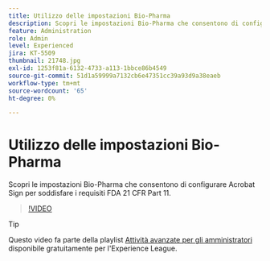 ```yaml
---
title: Utilizzo delle impostazioni Bio-Pharma
description: Scopri le impostazioni Bio-Pharma che consentono di configurare Acrobat Sign per soddisfare i requisiti FDA 21 CFR Part 11
feature: Administration
role: Admin
level: Experienced
jira: KT-5509
thumbnail: 21748.jpg
exl-id: 1253f81a-6132-4733-a113-1bbce86b4549
source-git-commit: 51d1a59999a7132cb6e47351cc39a93d9a38eaeb
workflow-type: tm+mt
source-wordcount: '65'
ht-degree: 0%

---
```


# Utilizzo delle impostazioni Bio-Pharma

Scopri le impostazioni Bio-Pharma che consentono di configurare Acrobat Sign per soddisfare i requisiti FDA 21 CFR Part 11.

>[!VIDEO](https://video.tv.adobe.com/v/21748?quality=12&learn=on&hidetitle=true)

>[!TIP]
>
>Questo video fa parte della playlist [Attività avanzate per gli amministratori](https://experienceleague.adobe.com/it/playlists/acrobat-sign-perform-advanced-tasks-administrators) disponibile gratuitamente per l&#39;Experience League.
